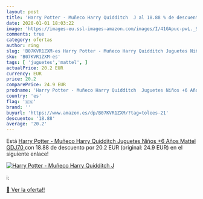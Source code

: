 ```yaml
---
layout: post
title: 'Harry Potter - Muñeco Harry Quidditch  J al 18.88 % de descuento'
date: 2020-01-01 18:03:22
image: 'https://images-eu.ssl-images-amazon.com/images/I/41GApuc-pwL._SL200_.jpg'
comments: true
category: ofertas
author: ring
slug: 'B07KVR1ZXM-es Harry Potter - Muñeco Harry Quidditch Juguetes Niños +6...'
sku: 'B07KVR1ZXM-es'
tags: [ 'juguetes','mattel', ]
actualPrice: 20.2 EUR
currency: EUR
price: 20.2
comparePrice: 24.9 EUR
prodname: 'Harry Potter - Muñeco Harry Quidditch  Juguetes Niños +6 Años  Mattel GDJ70 '
country: 'es'
flag: '🇪🇸'
brand: ''
buyurl: 'https://www.amazon.es/dp/B07KVR1ZXM/?tag=tolees-21'
descuento: '18.88'
average: '20.2'
---
```


Está [Harry Potter - Muñeco Harry Quidditch  Juguetes Niños +6 Años  Mattel GDJ70 ](https://www.amazon.es/dp/B07KVR1ZXM/?tag=tolees-21) con 18.88 de descuento por 20.2 EUR (original: 24.9 EUR) en el siguiente enlace!

[![Harry Potter - Muñeco Harry Quidditch  J](https://images-eu.ssl-images-amazon.com/images/I/41GApuc-pwL._SL200_.jpg)](https://www.amazon.es/dp/B07KVR1ZXM/?tag=tolees-21)

ℹ️:


[🛒 Ver la oferta!!](https://www.amazon.es/dp/B07KVR1ZXM/?tag=tolees-21)
